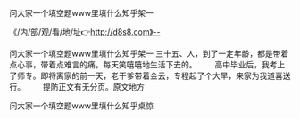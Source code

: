 问大家一个填空题www里填什么知乎架一

《/内/部/观/看/地/址👉http://d8s8.com》--

问大家一个填空题www里填什么知乎架一	三十五、人，到了一定年龄，都是带着点心事，带着点难言的痛，每天笑嘻嘻地生活下去的。
　　高中毕业后，我考上了师专。即将离家的前一天，老干爹带着金云，专程起了个大早，来家为我道喜送行。
　　提防正文有无分页。原文地方





问大家一个填空题www里填什么知乎桌惊
